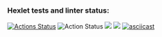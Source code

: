 ### Hexlet tests and linter status:
[![Actions Status](https://github.com/EzerTigger/python-project-50/workflows/hexlet-check/badge.svg)](https://github.com/EzerTigger/python-project-50/actions)
![Action Status](https://github.com/EzerTigger/python-project-50/actions/workflows/my_workflow.yml/badge.svg)
<a href="https://codeclimate.com/github/EzerTigger/python-project-50/maintainability"><img src="https://api.codeclimate.com/v1/badges/caa0b76920f59f6618d1/maintainability" /></a>
<a href="https://codeclimate.com/github/EzerTigger/python-project-50/test_coverage"><img src="https://api.codeclimate.com/v1/badges/caa0b76920f59f6618d1/test_coverage" /></a>
[![asciicast](https://asciinema.org/a/568801.svg)](https://asciinema.org/a/568801)
